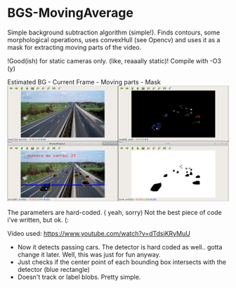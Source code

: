 # BGS-MovingAverage
Simple background subtraction algorithm (simple!). Finds contours, some morphological operations, uses convexHull (see Opencv) and uses it as a mask for extracting
moving parts of the video.

!Good(ish) for static cameras only. (like, reaaally static)!
Compile with -O3 (y)

Estimated BG - Current Frame - Moving parts - Mask 
![Demomain](https://github.com/RauanBPK/BGS-MovingAverage/blob/countCars/demo2.png)

The parameters are hard-coded. ( yeah, sorry)
Not the best piece of code i've written, but ok.
(:

Video used: https://www.youtube.com/watch?v=dTdsjKRyMuU

* Now it detects passing cars. The detector is hard coded as well.. gotta change it later. Well, this was just for fun anyway.
* Just checks if the center point of each bounding box intersects with the detector (blue rectangle)
* Doesn't track or label blobs. Pretty simple.
